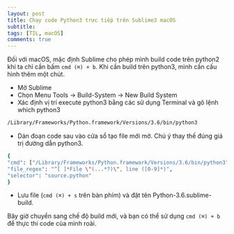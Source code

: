 ```yaml
---
layout: post
title: Chạy code Python3 trực tiếp trên Sublime3 macOS
subtitle: 
tags: [TIL, macOS]
comments: true
---
```


Đối với macOS, mặc định Sublime cho phép mình build code trên python2 khi ta chỉ cần bấm `cmd (⌘) + b`. Khi cần build trên python3, mình cần cấu hình thêm một chút.

- Mở Sublime
- Chọn Menu Tools -> Build-System -> New Build System
- Xác định vị trí execute python3 bằng các sử dụng Terminal và gõ lệnh which python3

```sh
/Library/Frameworks/Python.framework/Versions/3.6/bin/python3
```
- Dán đoạn code sau vào cửa sổ tạo file mới mở. Chú ý thay thế đúng giá trị đường dẫn python3.
```sh
{
"cmd": ["/Library/Frameworks/Python.framework/Versions/3.6/bin/python3", "-u", "$file"],
"file_regex": "^[ ]*File \"(...*?)\", line ([0-9]*)",
"selector": "source.python"
}
```
- Lưu file (`cmd (⌘) + s` trên bàn phím) và đặt tên Python-3.6.sublime-build.

Bây giờ chuyển sang chế độ build mới, và bạn có thể sử dụng `cmd (⌘) + b` để thực thi code của mình roài.

